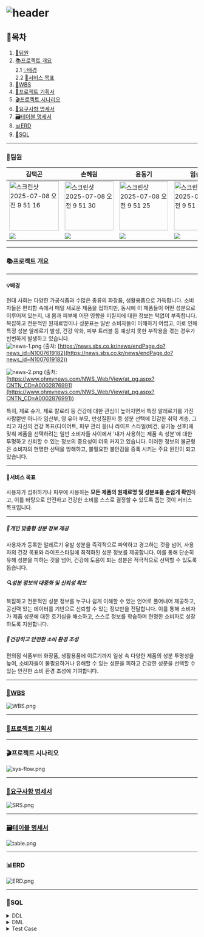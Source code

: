 # ![header](https://capsule-render.vercel.app/api?type=waving&color=auto&height=300&section=header&text=Ingredient_CheckIT&fontSize=90)

## 👀목차
1. [👥팀원](#팀원)
2. [📚프로젝트 개요](#프로젝트-개요)  
	2.1 [💡배경](#배경)  
	2.2 [🎯서비스 목표](#서비스-목표)  
3. [📅WBS](#WBS)
4. [📄프로젝트 기획서](#프로젝트-기획서)
5. [🎬프로젝트 시나리오](#프로젝트-시나리오)  
6. [📘요구사항 명세서](#요구사항-명세서)  
7. [🗃️테이블 명세서](#테이블-명세서)
8. [📊ERD](#ERD)
9. [💾SQL](#SQL)
---
### 👥팀원

| 김택곤 | 손혜원 | 윤동기 | 임승택 | 조상원 | 조용주 |
| --- | --- | --- | --- | --- | --- |
|  <img width="130" alt="스크린샷 2025-07-08 오전 9 51 16" src="https://github.com/user-attachments/assets/ef9c2dd8-56d9-4b2a-bc00-bac16587590c" />   |  <img width="128" alt="스크린샷 2025-07-08 오전 9 51 30" src="https://github.com/user-attachments/assets/b2ecc98e-c8ed-409e-8d43-0585772a1080" /> | <img width="128" alt="스크린샷 2025-07-08 오전 9 51 25" src="https://github.com/user-attachments/assets/c313e8c4-2866-446f-a47b-5743634f98f1" /> | <img width="128" alt="스크린샷 2025-07-08 오전 9 51 59" src="https://github.com/user-attachments/assets/153e1a3d-707d-4394-8799-a118f676e9f6" />| <img width="129" alt="스크린샷 2025-07-08 오전 9 54 25" src="https://github.com/user-attachments/assets/c6460299-db56-439f-84be-68b2fcf8d2af" />|  <img width="129" alt="스크린샷 2025-07-08 오전 9 51 47" src="https://github.com/user-attachments/assets/b3d89c7e-364c-4350-8064-261435051522" />|
|<a href="" target="_blank"><img src="https://img.shields.io/badge/github-181717.svg?style=for-the-badge&logo=github&logoColor=white" /></a> | <a href="https://github.com/sonhyee" target="_blank"><img src="https://img.shields.io/badge/github-181717.svg?style=for-the-badge&logo=github&logoColor=white" /></a> | <a href="https://github.com/ydg010" target="_blank"><img src="https://img.shields.io/badge/github-181717.svg?style=for-the-badge&logo=github&logoColor=white" /></a> | <a href="https://github.com/lst405656" target="_blank"><img src="https://img.shields.io/badge/github-181717.svg?style=for-the-badge&logo=github&logoColor=white" /></a> | <a href="https://github.com/sangwon5579" target="_blank"><img src="https://img.shields.io/badge/github-181717.svg?style=for-the-badge&logo=github&logoColor=white" /></a> | <a href="https://github.com/whwjyj" target="_blank"><img src="https://img.shields.io/badge/github-181717.svg?style=for-the-badge&logo=github&logoColor=white" /></a> |


---

### 📚프로젝트 개요
---
#### 💡배경
현대 사회는 다양한 가공식품과 수많은 종류의 화장품, 생활용품으로 가득합니다. 소비자들은 편리함 속에서 매일 새로운 제품을 접하지만, 동시에 이 제품들이 어떤 성분으로 이루어져 있는지, 내 몸과 피부에 어떤 영향을 미칠지에 대한 정보는 턱없이 부족합니다. 복잡하고 전문적인 원재료명이나 성분표는 일반 소비자들이 이해하기 어렵고, 이로 인해 특정 성분 알레르기 발생, 건강 악화, 피부 트러블 등 예상치 못한 부작용을 겪는 경우가 빈번하게 발생하고 있습니다.  
![news-1.png](./image/news-1.png) (출처: [https://news.sbs.co.kr/news/endPage.do?news_id=N1007619182](https://news.sbs.co.kr/news/endPage.do?news_id=N1007619182))  

![news-2.png](./image/news-2.png) (출처: [https://www.ohmynews.com/NWS_Web/View/at_pg.aspx?CNTN_CD=A0002876991](https://www.ohmynews.com/NWS_Web/View/at_pg.aspx?CNTN_CD=A0002876991))


특히, 제로 슈가, 제로 칼로리 등 건강에 대한 관심이 높아지면서 특정 알레르기를 가진 사람뿐만 아니라 임산부, 영 유아 부모, 만성질환자 등 성분 선택에 민감한 취약 계층, 그리고 자신의 건강 목표(다이어트, 피부 관리 등)나 라이프 스타일(비건, 유기농 선호)에 맞춰 제품을 선택하려는 일반 소비자들 사이에서 '내가 사용하는 제품 속 성분'에 대한 투명하고 신뢰할 수 있는 정보의 중요성이 더욱 커지고 있습니다. 이러한 정보의 불균형은 소비자의 현명한 선택을 방해하고, 불필요한 불안감을 증폭 시키는 주요 원인이 되고 있습니다.  

---
#### 🎯서비스 목표

사용자가 섭취하거나 피부에 사용하는 **모든 제품의 원재료명 및 성분표를 손쉽게 확인**하고, 이를 바탕으로 안전하고 건강한 소비를 스스로 결정할 수 있도록 돕는 것이 서비스 목표입니다. 

---
##### 👤개인 맞춤형 성분 정보 제공
 사용자가 등록한 알레르기 유발 성분을 즉각적으로 파악하고 경고하는 것을 넘어, 사용자의 건강 목표와 라이프스타일에 최적화된 성분 정보를 제공합니다. 이를 통해 단순히 유해 성분을 피하는 것을 넘어, 건강에 도움이 되는 성분은 적극적으로 선택할 수 있도록 돕습니다.
##### 🔍성분 정보의 대중화 및 신뢰성 확보
 복잡하고 전문적인 성분 정보를 누구나 쉽게 이해할 수 있는 언어로 풀어내어 제공하고, 공신력 있는 데이터를 기반으로 신뢰할 수 있는 정보만을 전달합니다. 이를 통해 소비자가 제품 성분에 대한 호기심을 해소하고, 스스로 정보를 학습하며 현명한 소비자로 성장하도록 지원합니다.
##### 🌱건강하고 안전한 소비 환경 조성
 편의점 식품부터 화장품, 생활용품에 이르기까지 일상 속 다양한 제품의 성분 투명성을 높여, 소비자들이 불필요하거나 유해할 수 있는 성분을 피하고 건강한 성분을 선택할 수 있는 안전한 소비 환경 조성에 기여합니다.  

---

### [📅WBS](https://docs.google.com/spreadsheets/d/1ywVBV67NrzWV-1znNUS8sd5j1ng35hN3S3RMZ7b0pGk/edit?gid=509945759#gid=509945759)
![WBS.png](./image/WBS.png)  

---

### [📄프로젝트 기획서](https://docs.google.com/document/d/1dea6-qKtYOETbKuGAM2aO-TD-QRYQuiLapuRkPCAjp8/edit?usp=sharing)

---

### 🎬프로젝트 시나리오
![sys-flow.png](./image/sys-flow.png)  

---

### [📘요구사항 명세서](https://docs.google.com/spreadsheets/d/1ywVBV67NrzWV-1znNUS8sd5j1ng35hN3S3RMZ7b0pGk/edit?gid=433577389#gid=433577389)
![SRS.png](./image/SRS.png)  

---

### [🗃️테이블 명세서](https://docs.google.com/spreadsheets/d/1ywVBV67NrzWV-1znNUS8sd5j1ng35hN3S3RMZ7b0pGk/edit?gid=2018217042#gid=2018217042)
![table.png](./image/table.png)  

---
### 📊ERD
![ERD.png](./image/ERD.png)  

---
### 💾SQL

<details>
	<summary>DDL</summary>

#### 사용자 테이블
```SQL
CREATE TABLE `users`(
	`user_id` UUID DEFAULT UUID() COMMENT '사용자 ID',
	`user_name` VARCHAR(255) NOT NULL COMMENT '사용자 이름',
	`user_pw` VARCHAR(255) NOT NULL COMMENT '사용자 비밀번호',
	`user_email` VARCHAR(255) NOT NULL COMMENT '사용자 이메일',
	`user_nickname` VARCHAR(100) NOT NULL COMMENT '사용자 닉네임', 
	`user_type` CHAR(20) NOT NULL DEFAULT 'user' COMMENT '사용자 유형(user/manager)',
	`reg_date` DATETIME NOT NULL DEFAULT CURRENT_TIMESTAMP COMMENT '가입 일자',
	`update_date` DATETIME NOT NULL DEFAULT CURRENT_TIMESTAMP ON UPDATE CURRENT_TIMESTAMP COMMENT '수정 일자',
	`delete_date` DATETIME COMMENT '탈퇴 일자',
	`is_deleted` BOOLEAN NOT NULL DEFAULT FALSE COMMENT '탈퇴 여부',
	
	-- 제약 조건
	CONSTRAINT PRIMARY KEY (user_id),
	CONSTRAINT uq_user_email UNIQUE (user_email),
	CONSTRAINT uq_user_nickname UNIQUE (user_nickname),
	CONSTRAINT chk_user_type CHECK (`user_type` IN ('user', 'manager'))
);

```

#### 제품 테이블
``` SQL
CREATE TABLE `products`(
	`product_id` BIGINT AUTO_INCREMENT COMMENT '제품 ID',
	`product_name` VARCHAR(255) NOT NULL COMMENT '제품 이름',
	`brand_name` VARCHAR(255) COMMENT '브랜드',
	`category` VARCHAR(100) NOT NULL COMMENT '카테고리',
	`img_url` TEXT COMMENT '제품 이미지', 
	`enrolled_id` UUID NOT NULL COMMENT '등록자 ID',
	`reg_date` DATETIME NOT NULL DEFAULT CURRENT_TIMESTAMP COMMENT '등록 일자',
	`update_date` DATETIME NOT NULL DEFAULT CURRENT_TIMESTAMP ON UPDATE CURRENT_TIMESTAMP COMMENT '수정 일자',
	
	-- 제약 조건
	CONSTRAINT PRIMARY KEY (product_id),
	CONSTRAINT fk_products_enrolled_id FOREIGN KEY (enrolled_id) REFERENCES users(user_id)
);
```

#### 성분 테이블
``` SQL
CREATE TABLE `ingredients`(
	`ingr_id` BIGINT AUTO_INCREMENT COMMENT '성분 ID',
	`ingr_name` VARCHAR(255) NOT NULL COMMENT '성분 이름',
	`description` TEXT COMMENT '설명',
	`functionality` TEXT NOT NULL COMMENT '기능',
	`usage` TEXT NOT NULL COMMENT '용도',
	`potential_risks` TEXT COMMENT '잠재적 위험성',
	`safety_rating` VARCHAR(50) COMMENT '안전 등급',
	`reference_source` TEXT NOT NULL COMMENT '정보출처',
	`enrolled_id` UUID NOT NULL COMMENT '등록자 ID',
	`reg_date` DATETIME NOT NULL DEFAULT CURRENT_TIMESTAMP COMMENT '등록 일자',
	`update_date` DATETIME NOT NULL DEFAULT CURRENT_TIMESTAMP ON UPDATE CURRENT_TIMESTAMP COMMENT '수정 일자',
	
	-- 제약 조건
	CONSTRAINT PRIMARY KEY (ingr_id),
	CONSTRAINT fk_ingredients_enrolled_id FOREIGN KEY (enrolled_id) REFERENCES users(user_id)
);
```

#### 질병 테이블
``` SQL
CREATE TABLE `diseases`(
	`disease_id` BIGINT AUTO_INCREMENT COMMENT '질병 ID',
	`disease_name` VARCHAR(255) NOT NULL COMMENT '질병 이름',
	`disease_info` TEXT COMMENT '질병 정보',
	`disease_effect` TEXT COMMENT '증상',
	`enrolled_id` UUID NOT NULL COMMENT '등록자 ID',
	`reg_date` DATETIME NOT NULL DEFAULT CURRENT_TIMESTAMP COMMENT '등록 일자',
	`update_date` DATETIME NOT NULL DEFAULT CURRENT_TIMESTAMP ON UPDATE CURRENT_TIMESTAMP COMMENT '수정 일자',
	
	-- 제약 조건
	CONSTRAINT PRIMARY KEY (disease_id),
	CONSTRAINT fk_diseases_enrolled_id FOREIGN KEY (enrolled_id) REFERENCES users(user_id)
);
```

#### 라이프 스타일 테이블
``` SQL
CREATE TABLE `life_styles`(
	`life_style_id` BIGINT AUTO_INCREMENT COMMENT '라이프 스타일 ID',
	`life_style_name` VARCHAR(255) NOT NULL COMMENT '라이프 스타일명',
	`enrolled_id` UUID NOT NULL COMMENT '등록자 ID',
	`reg_date` DATETIME NOT NULL DEFAULT CURRENT_TIMESTAMP COMMENT '등록 일자',
	`update_date` DATETIME NOT NULL DEFAULT CURRENT_TIMESTAMP ON UPDATE CURRENT_TIMESTAMP COMMENT '수정 일자',
	
	-- 제약 조건
	CONSTRAINT PRIMARY KEY (life_style_id),
	CONSTRAINT fk_life_styles_enrolled_id FOREIGN KEY (enrolled_id) REFERENCES users(user_id)
);
```

#### 제품 성분 관계 테이블
``` SQL
CREATE TABLE `product_ingredients`(
	`product_ingredients_id` BIGINT AUTO_INCREMENT NOT NULL COMMENT ' 제품 성분 ID',
	`product_id` BIGINT NOT NULL COMMENT '제품 ID',
	`ingr_id` BIGINT NOT NULL COMMENT '성분 ID',
	`enrolled_id` UUID NOT NULL COMMENT '관리자 아이디',
	`reg_date` DATETIME NOT NULL DEFAULT CURRENT_TIMESTAMP COMMENT '등록 일자',
	`update_date` DATETIME NOT NULL DEFAULT CURRENT_TIMESTAMP ON UPDATE CURRENT_TIMESTAMP COMMENT '수정 일자',
	
	-- 제약 조건
	CONSTRAINT PRIMARY KEY (product_ingredients_id),
	CONSTRAINT uq_product_ingredient UNIQUE (product_id, ingr_id),
	CONSTRAINT fk_product_ingredients_enrolled_id FOREIGN KEY (enrolled_id) REFERENCES users(user_id),
	CONSTRAINT fk_product_ingredients_ingr_id FOREIGN KEY (ingr_id) REFERENCES ingredients(ingr_id),
	CONSTRAINT fk_product_ingredients_product_id FOREIGN KEY (product_id) REFERENCES products(product_id)
);
```

#### 성분 질병 관계 테이블
``` SQL
CREATE TABLE `ingredient_diseases`(
	`ingredient_diseases_id` BIGINT AUTO_INCREMENT NOT NULL COMMENT ' 성분-질병 관계 ID',
	`ingr_id` BIGINT NOT NULL COMMENT '성분 ID',
	`disease_id` BIGINT NOT NULL COMMENT '질병 ID',
	`description`TEXT COMMENT '설명',
	`reference_source` TEXT COMMENT '출처',
	`type` VARCHAR(20) NOT NULL COMMENT '성분 질병 관계(good/bad)',
	`enrolled_id` UUID NOT NULL COMMENT '등록자 ID',
	`reg_date` DATETIME NOT NULL DEFAULT CURRENT_TIMESTAMP COMMENT '등록 일자',
	`update_date` DATETIME NOT NULL DEFAULT CURRENT_TIMESTAMP ON UPDATE CURRENT_TIMESTAMP COMMENT '수정 일자',
	
	-- 제약 조건
	CONSTRAINT PRIMARY KEY (ingredient_diseases_id),
	CONSTRAINT uq_ingredient_diseases UNIQUE (ingr_id, diseases_id),
	CONSTRAINT fk_ingredient_diseases_enrolled_id FOREIGN KEY (enrolled_id) REFERENCES users(user_id),
	CONSTRAINT fk_ingredient_diseases_ingr_id FOREIGN KEY (ingr_id) REFERENCES ingredients(ingr_id),
	CONSTRAINT fk_ingredient_diseases_disease_id FOREIGN KEY (disease_id) REFERENCES diseases(disease_id),
	CONSTRAINT chk_ingredient_diseases_type CHECK (`type` IN ('good', 'bad'))
);
```

#### 라이프 스타일 성분 관계 테이블
``` SQL
CREATE TABLE `life_style_ingredients`(
	`life_style_ingredients_id` BIGINT AUTO_INCREMENT NOT NULL COMMENT ' 라이프스타일 성분 ID',
	`life_style_id` BIGINT NOT NULL COMMENT '라이프스타일 ID',
	`ingr_id` BIGINT NOT NULL COMMENT '성분 ID',
	`type` VARCHAR(20) NOT NULL COMMENT '라이프스타일 성분 관계(good/bad)',
	`enrolled_id` UUID NOT NULL COMMENT '관리자 아이디',
	`reg_date` DATETIME NOT NULL DEFAULT CURRENT_TIMESTAMP COMMENT '등록 일자',
	`update_date` DATETIME NOT NULL DEFAULT CURRENT_TIMESTAMP ON UPDATE CURRENT_TIMESTAMP COMMENT '수정 일자',
	
	-- 제약 조건
	CONSTRAINT PRIMARY KEY (life_style_ingredients_id),
	CONSTRAINT uq_life_style_ingredients UNIQUE (ingr_id, life_style_id),
	CONSTRAINT fk_life_style_ingredients_life_style_id FOREIGN KEY (life_style_id) REFERENCES life_styles(life_style_id),
	CONSTRAINT fk_life_style_ingredients_ingr_id FOREIGN KEY (ingr_id) REFERENCES ingredients(ingr_id),
	CONSTRAINT fk_life_style_ingredients_enrolled_id FOREIGN KEY (enrolled_id) REFERENCES users(user_id),
	CONSTRAINT chk_life_style_ingredients_type CHECK (`type` IN ('good', 'bad'))
);
```

#### 사용자 질병 관계 테이블
``` SQL
CREATE TABLE `user_diseases`(
	`user_diseases_id` BIGINT AUTO_INCREMENT NOT NULL COMMENT ' 사용자 질병 ID',
	`user_id` UUID NOT NULL COMMENT '사용자 ID',
	`disease_id` BIGINT NOT NULL COMMENT '질병 ID',
	`reg_date` DATETIME NOT NULL DEFAULT CURRENT_TIMESTAMP COMMENT '등록 일자',
	`update_date` DATETIME NOT NULL DEFAULT CURRENT_TIMESTAMP ON UPDATE CURRENT_TIMESTAMP COMMENT '수정 일자',
	
	-- 제약 조건
	CONSTRAINT PRIMARY KEY (user_diseases_id),
	CONSTRAINT uq_user_diseases UNIQUE (user_id, diseases_id),
	CONSTRAINT fk_user_diseases_user_id FOREIGN KEY (user_id) REFERENCES users(user_id),
	CONSTRAINT fk_user_diseases_diseases_id FOREIGN KEY (disease_id) REFERENCES diseases(disease_id)
);
```

#### 사용자 라이프스타일 관계 테이블
``` SQL
CREATE TABLE `user_life_styles`(
	`user_life_styles_id` BIGINT AUTO_INCREMENT NOT NULL COMMENT ' 사용자 라이프스타일 ID',
	`user_id` UUID NOT NULL COMMENT '사용자 ID',
	`life_style_id` BIGINT NOT NULL COMMENT '라이프스타일 ID',
	`reg_date` DATETIME NOT NULL DEFAULT CURRENT_TIMESTAMP COMMENT '등록 일자',
	`update_date` DATETIME NOT NULL DEFAULT CURRENT_TIMESTAMP ON UPDATE CURRENT_TIMESTAMP COMMENT '수정 일자',
	
	-- 제약 조건
	CONSTRAINT PRIMARY KEY (user_life_styles_id),
	CONSTRAINT uq_user_life_style UNIQUE (user_id, life_style_id),
	CONSTRAINT fk_user_life_styles_users_id FOREIGN KEY (user_id) REFERENCES users(user_id),
	CONSTRAINT fk_user_life_styles_life_style FOREIGN KEY (life_style_id) REFERENCES life_styles(life_style_id)
);
```

#### 사용자 즐겨찾기 테이블
``` SQL
CREATE TABLE `user_favorites`(
	`user_favorites_id` BIGINT AUTO_INCREMENT NOT NULL COMMENT ' 사용자 즐겨찾기 ID',
	`user_id` UUID NOT NULL COMMENT '사용자 ID',
	`type` VARCHAR(20) NOT NULL COMMENT '즐겨찾기한 대상',
	`item_id` BIGINT NOT NULL COMMENT '즐겨찾기 대상 ID',
	`reg_date` DATETIME NOT NULL DEFAULT CURRENT_TIMESTAMP COMMENT '등록 일자',
	`update_date` DATETIME NOT NULL DEFAULT CURRENT_TIMESTAMP ON UPDATE CURRENT_TIMESTAMP COMMENT '수정 일자',
	
	-- 제약 조건
	CONSTRAINT PRIMARY KEY (user_favorites_id),
	CONSTRAINT fk_user_favorites_users_id FOREIGN KEY (user_id) REFERENCES users(user_id),
	CONSTRAINT ck_user_favorites_type CHECK (`type` IN ('products', 'ingredients', 'diseases'))
);
```

</details>


<details>
	<summary>DML</summary>

#### 회원가입 (요구사항 코드: member-001)
```SQL
INSERT INTO users
(user_id, user_name, user_pw, user_email, user_nickname, reg_date, update_date)
VALUES (UUID(), '이름', '비밀번호', '이메일', '닉네임', NOW(), NOW());
```

#### 로그인 (요구사항 코드: member-002)
```SQL
SELECT user_email,
       user_pw
FROM users
WHERE user_email = '이메일' 
	AND user_pw = '비밀번호'
	AND is_deleted = FALSE;
```

#### 회원정보수정 (요구사항 코드: member-004)
##### 이메일 변경
```SQL
UPDATE users 
SET user_email = '변경할 이메일' 
WHERE user_email = '이메일' 
      AND user_pw = '비밀번호' 
      AND is_deleted = FALSE;
```

##### 비밀번호 변경
```SQL
UPDATE users 
SET user_pw = '변경할 비밀번호' 
WHERE user_email = '이메일' 
      AND user_pw = '비밀번호' 
      AND is_deleted = FALSE;
```

##### 질병 정보 변경
```SQL
UPDATE user_diseases
SET disease_id = '변경할 질병 ID' 
WHERE user_id = '사용자 ID'
      AND disease_id = '변경하고 싶은 질병 ID';
```
```SQL
SELECT user_name AS '이름',
       disease_name AS '변경된 질병명',
       disease_info AS '변경된 질병 정보',
       disease_effect AS '변경된 질병 효과'
FROM users u  
INNER JOIN user_diseases u_d   
ON u.user_id = u_d.user_id
INNER JOIN diseases d  
ON d.disease_id = u_d.diseases_id
WHERE u.user_id = '사용자 ID';
```

##### 즐겨찾기 변경
```SQL
UPDATE user_favorites
SET item_id = '변경할 즐겨찾기 대상 ID'
WHERE user_id = '사용자 ID'
      AND item_id = '변경하고 싶은 즐겨찾기 대상 ID';
```
```SQL
SELECT user_name AS '이름',
       item_id AS '변경된 즐겨찾기한 대상 아이템 ID',
       `type` AS '변경된 즐겨찾기 대상'
FROM users u
INNER JOIN user_favorites u_f  
ON u.user_id = u_f.user_id
WHERE u.user_id = '사용자 ID';
```

##### 성향 변경
```SQL
UPDATE user_life_styles
SET life_style_id = '변경할 라이프스타일 ID'
WHERE user_id = '사용자 ID'
      AND life_style_id = '변경하고 싶은 라이프스타일 ID';
```
```SQL
SELECT user_name AS '이름',
       life_style_name AS '변경된 라이프스타일'
FROM users u 
INNER JOIN user_life_styles u_l  
ON u.user_id = u_l.user_id  
INNER JOIN life_styles l  
ON l.life_style_id = u_l.life_style_id   
WHERE u.user_id = '사용자 ID';
```

#### 회원 탈퇴 (요구사항 코드 : member-005)
``` SQL
UPDATE `users`
SET `is_deleted` = TRUE,
    `delete_date` = CURRENT_TIMESTAMP
WHERE `user_id` = '' AND `is_deleted` = FALSE;
```

#### 회원 등록 정보 조회 (요구사항 코드 : member-006)
``` SQL
SELECT u.user_id,
       d.disease_name,
       l.life_style_name
FROM users u
INNER JOIN user_disease u_d
	ON u.user_id = u_d.user_id 
INNER JOIN disease d
	ON u_d.diseases_id = d.disease_id
INNER JOIN user_life_styles u_l
	ON u.user_id = u_l.user_id
INNER JOIN life_styles l
	ON u_l.life_style_id = l.life_style_id
WHERE user_id = 'input_id';
```

#### 회원 관심 상품 / 재료 / 질병 조회 (요구사항 코드 : member-007)
``` SQL
SELECT f.user_id,
       f.type,
       p.product_name
FROM user_favorites f
INNER JOIN products p
	ON f.item_id = p.product_id
WHERE f.user_id = 'input_id';

SELECT f.user_id,
       f.type,
       i.ingr_name
FROM user_favorites f
INNER JOIN ingredient i
	ON f.item_id = i.ingr_id
WHERE f.user_id = 'input_id';

SELECT f.user_id,
       f.type,
       d.disease_name
FROM user_favorites f
INNER JOIN diseases d
	ON f.item_id = d.disease_id
WHERE f.user_id = 'input_id';
```

#### 질환 검색 (요구사항 코드 : disease-001,002,003)
```SQL
SELECT d.disease_info,
	   d.disease_effect,
	   ind.type,
	   i.ingr_name
FROM diseases d 
LEFT JOIN ingredient_diseases ind
	ON ind.disease_id = d.disease_id
LEFT JOIN ingredients i
	ON i.ingr_id = ind.ingr_id
WHERE disease_name LIKE '아토피 피부염';
```

#### 위험 표시 (요구사항 코드 : user-product-001)
```SQL
SELECT i.description,
	   i.safety_rating
from ingredients i
LEFT JOIN ingredient_diseases id 
	ON id.ingr_id = i.ingr_id
LEFT JOIN user_diseases ud 
	ON ud.disease_id = id.disease_id
LEFT JOIN users u 
	ON u.user_id = ud.user_id
WHERE user_name = '홍길동';
```

#### 사용자 라이프 스타일 위험 표시 (요구사항 코드 : user-product-002)
```SQL
SELECT lsi.ingr_id,
 	   life_style_name, 
 	   	 `type`
from life_styles l
LEFT JOIN life_style_ingredients lsi 
	ON lsi.life_style_id = l.life_style_id
LEFT JOIN user_life_styles uls 
	ON uls.life_style_id = l.life_style_id
LEFT JOIN users u 
	ON u.user_id = uls.user_id
WHERE user_name = '홍길동';
```

#### 추천 (요구사항 코드 : user-product-003)
```SQL
SELECT lsi.ingr_id,
	   l.life_style_name,
	   i.ingr_name, 
	    `type` 
FROM life_styles l
LEFT JOIN life_style_ingredients lsi 
	ON lsi.life_style_id = l.life_style_id
LEFT JOIN ingredients i 
	ON i.ingr_id = lsi.ingr_id
LEFT JOIN user_life_styles uls 
	ON uls.life_style_id = l.life_style_id
LEFT JOIN users u 
	ON u.user_id = uls.user_id
WHERE user_name = '홍길동';
```
</details>

<details>
	<summary>Test Case</summary>

#### 회원가입 (요구사항 코드: member-001)
![스크린샷 2025-07-08 170719](https://github.com/user-attachments/assets/b4059401-b039-4ef3-994a-5592f0f164ce)

#### 로그인 (요구사항 코드: member-002)
![스크린샷 2025-07-08 171021](https://github.com/user-attachments/assets/190b67b3-836f-437d-a8af-9922b412cc92)

#### 회원정보수정 (요구사항 코드: member-004)
##### 이메일 변경
![스크린샷 2025-07-08 171230](https://github.com/user-attachments/assets/5ada453c-53cb-431c-9d31-9d12fa931a5e)

##### 비밀번호 변경
![스크린샷 2025-07-08 171417](https://github.com/user-attachments/assets/ff110df7-6fa5-4eb9-ab2e-59076bce6069)

##### 질병 정보 변경
###### 질병 정보 변경 전
![image](https://github.com/user-attachments/assets/e2e2e570-7b44-45af-a23a-bf21206631bb)
###### 질병 정보 변경 후
![질병 정보 변경 후](https://github.com/user-attachments/assets/d4c7b926-22ca-43df-b877-bebe3d25fcb6)


##### 즐겨찾기 변경
###### 즐겨찾기 변경 전
![즐겨찾기 변경 전](https://github.com/user-attachments/assets/f15aa15e-20cc-4e98-88ed-f62a4f110c80)
###### 즐겨찾기 변경 후
![즐겨찾기 변경 후](https://github.com/user-attachments/assets/96cd88ca-01cc-4f0d-aab3-15b2b87629c4)

##### 성향 변경
###### 성향 변경 전
![성향 변경 전](https://github.com/user-attachments/assets/13452702-9ba7-46eb-bbcf-bcb819f7a5a8)
###### 성향 변경 후
![image](https://github.com/user-attachments/assets/5ada498d-430b-489a-84e5-e86523f665f3)

#### 회원 탈퇴 (요구사항 코드 : member-005)
###### 회원 탈퇴 전
![회원 탈퇴 전](https://github.com/user-attachments/assets/f1aeb06d-15be-4c93-ae2c-627772fa44e3)

###### 회원 탈퇴 후
![회원 탈퇴 후](https://github.com/user-attachments/assets/f0f847dd-519f-4b38-9307-4edd1cc91aeb)

#### 자신의 등록 정보 조회 (요구사항 코드 : member-006)
![image](https://github.com/user-attachments/assets/be7d90ce-25e5-486f-8eaf-55b1e72855d0)

#### 자신의 관심 상품 / 재료 / 질병 조회 (요구사항 코드 : member-007)
![image](https://github.com/user-attachments/assets/2b669296-0c59-4891-ad8a-46799f09c824)

#### 질환 검색 (요구사항 코드 : disease-001,002,003)
<img width="720" alt="스크린샷 2025-07-08 오후 5 53 07" src="https://github.com/user-attachments/assets/4af3cb8b-b322-496f-823d-4996e0d39cf6" />

#### 위험 표시 (요구사항 코드 : user-product-001)
<img width="460" alt="스크린샷 2025-07-08 오후 5 53 27" src="https://github.com/user-attachments/assets/09dde48c-6aac-4996-bc96-6c5ab4a6a6bb" />

#### 사용자 라이프 스타일 위험 표시 (요구사항 코드 : user-product-002)
<img width="405" alt="스크린샷 2025-07-08 오후 5 53 37" src="https://github.com/user-attachments/assets/669a58fe-b6cf-41c3-a937-a1cb61c9e0af" />

#### 추천 (요구사항 코드 : user-product-003)
<img width="408" alt="스크린샷 2025-07-08 오후 5 53 48" src="https://github.com/user-attachments/assets/2897e242-7f43-43e0-8ac3-2dbe5a507706" />


</details>
